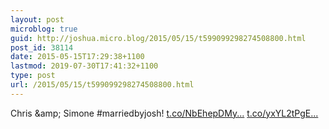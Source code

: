 ```yaml
---
layout: post
microblog: true
guid: http://joshua.micro.blog/2015/05/15/t599099298274508800.html
post_id: 38114
date: 2015-05-15T17:29:38+1100
lastmod: 2019-07-30T17:41:32+1100
type: post
url: /2015/05/15/t599099298274508800.html
---
```

Chris &amp;amp; Simone #marriedbyjosh! [t.co/NbEhepDMy...](http://t.co/NbEhepDMyy) [t.co/yxYL2tPgE...](http://t.co/yxYL2tPgEq)
